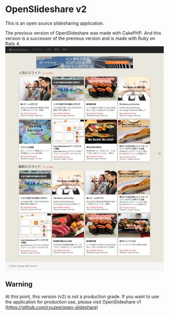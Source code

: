 # OpenSlideshare v2

This is an open source slidesharing application.

The previous version of OpenSlideshare was made with CakePHP. And this version is a successor of the previous version and is made with Ruby on Rails 4.
![Screenshot](capture1.png)

## Warning

At this point, this version (v2) is not a production grade. If you want to use the application for production use, please visit OpenSlideshare v1 (https://github.com/ryuzee/open-slideshare)
